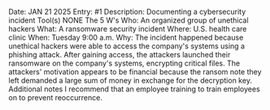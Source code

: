 Date: JAN 21 2025
Entry: #1
Description: Documenting a cybersecurity incident
Tool(s) NONE
The 5 W's 
Who: An organized group of unethical hackers
What: A ransomware security incident
Where:  U.S. health care clinic
When:  Tuesday 9:00 a.m.
Why: The incident happened because unethical hackers were able to access the company's systems using a phishing attack. After gaining access, the attackers launched their ransomware on the company's systems, encrypting critical files. The attackers' motivation appears to be financial because the ransom note they left demanded a large sum of money in exchange for the decryption key.
Additional notes
I recommend that an employee training to train employees on to prevent reoccurrence.
